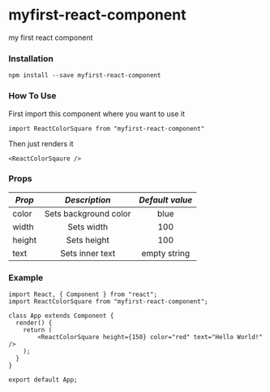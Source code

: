 # myfirst-react-component

my first react component

### Installation

`npm install --save myfirst-react-component`

### How To Use

First import this component where you want to use it

`import ReactColorSquare from "myfirst-react-component"`

Then just renders it

`<ReactColorSqaure />`

### Props

| _Prop_ |     _Description_     | _Default value_ |
| ------ | :-------------------: | :-------------: |
| color  | Sets background color |      blue       |
| width  |      Sets width       |       100       |
| height |      Sets height      |       100       |
| text   |    Sets inner text    |  empty string   |

### Example

```
import React, { Component } from "react";
import ReactColorSquare from "myfirst-react-component";

class App extends Component {
  render() {
    return (
        <ReactColorSquare height={150} color="red" text="Hello World!" />
    );
  }
}

export default App;
```
